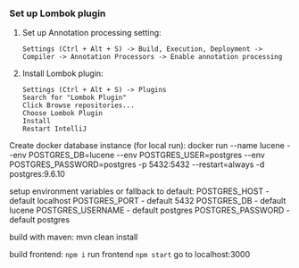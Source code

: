 ### Set up Lombok plugin
1. Set up Annotation processing setting: 
    ```
    Settings (Ctrl + Alt + S) -> Build, Execution, Deployment -> Compiler -> Annotation Processors -> Enable annotation processing
    ```  
2. Install Lombok plugin:
    ```
    Settings (Ctrl + Alt + S) -> Plugins
    Search for "Lombok Plugin"
    Click Browse repositories...
    Choose Lombok Plugin
    Install
    Restart IntelliJ
    ```    

Create docker database instance (for local run):
docker run --name lucene --env POSTGRES_DB=lucene --env POSTGRES_USER=postgres --env POSTGRES_PASSWORD=postgres -p 5432:5432 --restart=always -d postgres:9.6.10

setup environment variables or fallback to default:
POSTGRES_HOST           - default localhost
POSTGRES_PORT           - default 5432
POSTGRES_DB             - default lucene
POSTGRES_USERNAME       - default postgres
POSTGRES_PASSWORD       - default postgres

build with maven:
mvn clean install

build frontend:
`npm i`
run frontend
`npm start`
go to localhost:3000